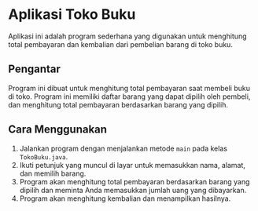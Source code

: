 # Aplikasi Toko Buku

Aplikasi ini adalah program sederhana yang digunakan untuk menghitung total pembayaran dan kembalian dari pembelian barang di toko buku.

## Pengantar

Program ini dibuat untuk menghitung total pembayaran saat membeli buku di toko. Program ini memiliki daftar barang yang dapat dipilih oleh pembeli, dan menghitung total pembayaran berdasarkan barang yang dipilih.

## Cara Menggunakan

1. Jalankan program dengan menjalankan metode `main` pada kelas `TokoBuku.java`.
2. Ikuti petunjuk yang muncul di layar untuk memasukkan nama, alamat, dan memilih barang.
3. Program akan menghitung total pembayaran berdasarkan barang yang dipilih dan meminta Anda memasukkan jumlah uang yang dibayarkan.
4. Program akan menghitung kembalian dan menampilkan hasilnya.
